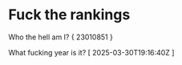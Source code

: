 # Fuck the rankings

Who the hell am I?
{ 23010851 }

What fucking year is it?
[ 2025-03-30T19:16:40Z ]
